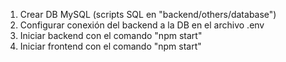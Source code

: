 1. Crear DB MySQL (scripts SQL en "backend/others/database")
2. Configurar conexión del backend a la DB en el archivo .env
3. Iniciar backend con el comando "npm start"
4. Iniciar frontend con el comando "npm start"
